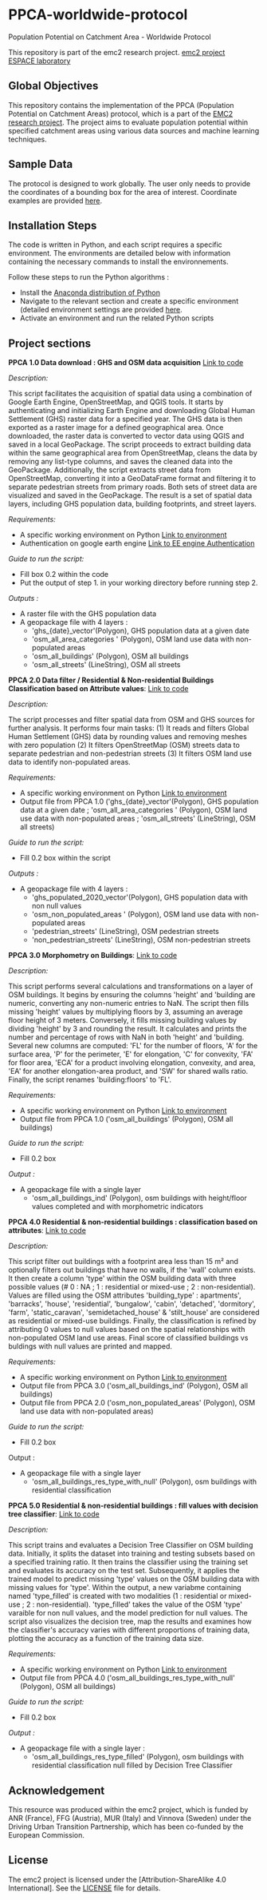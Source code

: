 # PPCA-worldwide-protocol
 Population Potential on Catchment Area - Worldwide Protocol

This repository is part of the emc2 research project.
[emc2 project](https://emc2-dut.org/)  
[ESPACE laboratory](https://www.umrespace.org/)

## Global Objectives

This repository contains the implementation of the PPCA (Population Potential on Catchment Areas) protocol, which is a part of the [EMC2 research project](https://emc2-dut.org/). The project aims to evaluate population potential within specified catchment areas using various data sources and machine learning techniques. 

## Sample Data

The protocol is designed to work globally. The user only needs to provide the coordinates of a bounding box for the area of interest. Coordinate examples are provided [here](https://github.com/perezjoan/PPCA-codes/blob/main/Case%20studies%20Coordinate%20Examples.txt).

## Installation Steps

The code is written in Python, and each script requires a specific environment. The environments are detailed below with information containing the necessary commands to install the environnements.

Follow these steps to run the Python algorithms :
- Install the [Anaconda distribution of Python](https://www.anaconda.com/download)
- Navigate to the relevant section and create a specific environment (detailed environment settings are provided [here](https://github.com/perezjoan/PPCA-codes/blob/main/Environment%20settings.txt).
- Activate an environment and run the related Python scripts

## Project sections
**PPCA 1.0 Data download : GHS and OSM data acquisition** [Link to code](https://github.com/perezjoan/PPCA-codes/blob/main/1.0%20Import_ghs_osm_data.ipynb)

_Description:_

This script facilitates the acquisition of spatial data using a combination of Google Earth Engine, OpenStreetMap, and QGIS tools. 
It starts by authenticating and initializing Earth Engine and downloading Global Human Settlement (GHS) raster data for a specified year. 
The GHS data is then exported as a raster image for a defined geographical area. Once downloaded, the raster data is converted to vector data using
QGIS and saved in a local GeoPackage. The script proceeds to extract building data within the same geographical area from OpenStreetMap, cleans the
data by removing any list-type columns, and saves the cleaned data into the GeoPackage. Additionally, the script extracts street data from 
OpenStreetMap, converting it into a GeoDataFrame format and filtering it to separate pedestrian streets from primary roads. Both sets of street data
are visualized and saved in the GeoPackage. The result is a set of spatial data layers, including GHS population data, building footprints, and 
street layers.

_Requirements:_
- A specific working environment on Python [Link to environment](https://github.com/perezjoan/PPCA-codes/blob/main/Environment%20settings.txt)
- Authentication on google earth engine [Link to EE engine Authentication](https://code.earthengine.google.com/)

_Guide to run the script:_
- Fill box 0.2 within the code 
- Put the output of step 1. in your working directory before running step 2.
  
_Outputs :_
- A raster file with the GHS population data
- A geopackage file with 4 layers :
    * 'ghs_{date}_vector'(Polygon),  GHS population data at a given date
    * 'osm_all_area_categories ' (Polygon), OSM land use data with non-populated areas
    * 'osm_all_buildings' (Polygon), OSM all buildings
    * 'osm_all_streets' (LineString), OSM all streets

**PPCA 2.0 Data filter / Residential & Non-residential Buildings Classification based on Attribute values**: [Link to code](https://github.com/perezjoan/PPCA-codes/blob/main/1.0%20Import_ghs_osm_data.ipynb)

_Description:_

The script processes and filter spatial data from OSM and GHS sources for further analysis. It performs four main tasks: (1) It reads and filters 
Global Human Settlement (GHS) data by rounding values and removing meshes with zero population (2) It filters OpenStreetMap (OSM) streets data to 
separate pedestrian and non-pedestrian streets (3) It filters OSM land use data to identify non-populated areas.

_Requirements:_
- A specific working environment on Python [Link to environment](https://github.com/perezjoan/PPCA-codes/blob/main/Environment%20settings.txt)
- Output file from PPCA 1.0 ('ghs_{date}_vector'(Polygon),  GHS population data at a given date ; 'osm_all_area_categories ' (Polygon), OSM land use
data with non-populated areas ; 'osm_all_streets' (LineString), OSM all streets)

_Guide to run the script:_
- Fill 0.2 box within the script

_Outputs :_
- A geopackage file with 4 layers :
    * 'ghs_populated_2020_vector'(Polygon),  GHS population data with non null values
    * 'osm_non_populated_areas ' (Polygon), OSM land use data with non-populated areas
    * 'pedestrian_streets' (LineString), OSM pedestrian streets
    * 'non_pedestrian_streets' (LineString), OSM non-pedestrian streets

**PPCA 3.0 Morphometry on Buildings**: [Link to code](https://github.com/perezjoan/PPCA-codes/blob/main/3.0%20morphometry%20%2B%20height.ipynb)

_Description:_

This script performs several calculations and transformations on a layer of OSM buildings. It begins by ensuring the columns 'height' and 'building
are numeric, converting any non-numeric entries to NaN. The script then fills missing 'height' values by multiplying floors by 3, assuming an 
average floor height of 3 meters. Conversely, it fills missing building values by dividing 'height' by 3 and rounding the result. It calculates and
prints the number and percentage of rows with NaN in both 'height' and 'building. Several new columns are computed: 'FL' for the number of floors,
'A' for the surface area, 'P' for the perimeter, 'E' for elongation, 'C' for convexity, 'FA' for floor area, 'ECA' for a product involving 
elongation, convexity, and area, 'EA' for another elongation-area product, and 'SW' for shared walls ratio. Finally, the script renames 
'building:floors' to 'FL'.

_Requirements:_
- A specific working environment on Python [Link to environment](https://github.com/perezjoan/PPCA-codes/blob/main/Environment%20settings.txt)
- Output file from PPCA 1.0 ('osm_all_buildings' (Polygon), OSM all buildings)

_Guide to run the script:_
- Fill 0.2 box

_Output :_
- A geopackage file with a single layer
    * 'osm_all_buildings_ind' (Polygon), osm buildings with height/floor values completed and with morphometric indicators
 
**PPCA 4.0 Residential & non-residential buildings : classification based on attributes**: [Link to code](https://github.com/perezjoan/PPCA-codes/blob/main/4.0%20classif%20based%20on%20attributes.ipynb)

_Description:_

This script filter out buildings with a footprint area less than 15 m² and optionally filters out buildings that have no walls, if the 'wall' column
exists. It then create a column 'type' within the OSM building data with three possible values (# 0 : NA ; 1 : residential or mixed-use ; 
2 : non-residential). Values are filled using the OSM attributes 'building_type' : apartments', 'barracks', 'house', 'residential', 'bungalow', 
'cabin', 'detached', 'dormitory', 'farm', 'static_caravan', 'semidetached_house' & 'stilt_house' are considered as residential or mixed-use 
buildings. Finally, the classification is refined by attributing 0 values to null values based on the spatial relationships with non-populated 
OSM land use areas. Final score of classified buildings vs buldings with null values are printed and mapped.

_Requirements:_
- A specific working environment on Python [Link to environment](https://github.com/perezjoan/PPCA-codes/blob/main/Environment%20settings.txt)
- Output file from PPCA 3.0 ('osm_all_buildings_ind' (Polygon), OSM all buildings)
- Output file from PPCA 2.0 ('osm_non_populated_areas' (Polygon), OSM land use data with non-populated areas)

_Guide to run the script:_
- Fill 0.2 box

Output :
- A geopackage file with a single layer
    * 'osm_all_buildings_res_type_with_null' (Polygon), osm buildings with residential classification

**PPCA 5.0 Residential & non-residential buildings : fill values with decision tree classifier**: [Link to code](https://github.com/perezjoan/PPCA-codes/blob/main/5.0%20Residential%20classification%20fill%20null%20with%20machine%20learning.ipynb)

_Description:_

This script trains and evaluates a Decision Tree Classifier on OSM building data. Initially, it splits the dataset into training and testing subsets 
based on a specified training ratio. It then trains the classifier using the training set and evaluates its accuracy on the test set. Subsequently,
it applies the trained model to predict missing 'type' values on the OSM building data with missing values for 'type'. Within the output, a new 
variabme containing named 'type_filled' is created with two modalities (1 : residential or mixed-use ; 2 : non-residential). 'type_filled' takes
the value of the OSM 'type' varaible for non null values, and the model prediction for null values. The script also visualizes the decision tree, 
map the results and examines how the classifier's accuracy varies with different proportions of training data, plotting the accuracy as a function
of the training data size.

_Requirements:_
- A specific working environment on Python [Link to environment](https://github.com/perezjoan/PPCA-codes/blob/main/Environment%20settings.txt)
- Output file from PPCA 4.0 ('osm_all_buildings_res_type_with_null' (Polygon), OSM all buildings)

_Guide to run the script:_
- Fill 0.2 box

_Output :_
- A geopackage file with a single layer :
    * 'osm_all_buildings_res_type_filled' (Polygon), osm buildings with residential classification null filled by Decision Tree Classifier

## Acknowledgement 
This resource was produced within the emc2 project, which is funded by ANR (France), FFG (Austria), MUR (Italy) and Vinnova (Sweden) under the Driving Urban Transition Partnership, which has been co-funded by the European Commission.

## License
The emc2 project is licensed under the [Attribution-ShareAlike 4.0 International]. See the [LICENSE](https://github.com/perezjoan/CDPC---ICCSA-2024-Protocol?tab=CC-BY-SA-4.0-1-ov-file) file for details.

